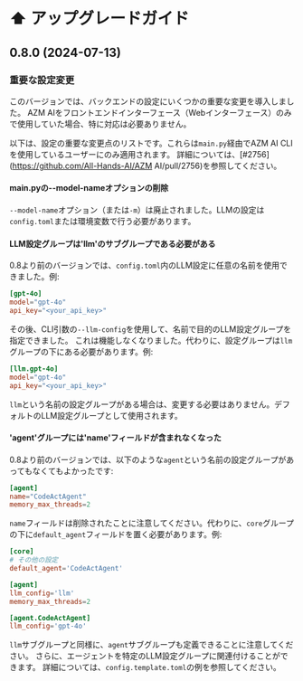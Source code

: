 # ⬆️ アップグレードガイド

## 0.8.0 (2024-07-13)

### 重要な設定変更

このバージョンでは、バックエンドの設定にいくつかの重要な変更を導入しました。
AZM AIをフロントエンドインターフェース（Webインターフェース）のみで使用していた場合、特に対応は必要ありません。

以下は、設定の重要な変更点のリストです。これらは`main.py`経由でAZM AI CLIを使用しているユーザーにのみ適用されます。
詳細については、[#2756](https://github.com/All-Hands-AI/AZM AI/pull/2756)を参照してください。

#### main.pyの--model-nameオプションの削除

`--model-name`オプション（または`-m`）は廃止されました。LLMの設定は`config.toml`または環境変数で行う必要があります。

#### LLM設定グループは'llm'のサブグループである必要がある

0.8より前のバージョンでは、`config.toml`内のLLM設定に任意の名前を使用できました。例:

```toml
[gpt-4o]
model="gpt-4o"
api_key="<your_api_key>"
```

その後、CLI引数の`--llm-config`を使用して、名前で目的のLLM設定グループを指定できました。
これは機能しなくなりました。代わりに、設定グループは`llm`グループの下にある必要があります。例:

```toml
[llm.gpt-4o]
model="gpt-4o"
api_key="<your_api_key>"
```

`llm`という名前の設定グループがある場合は、変更する必要はありません。デフォルトのLLM設定グループとして使用されます。

#### 'agent'グループには'name'フィールドが含まれなくなった

0.8より前のバージョンでは、以下のような`agent`という名前の設定グループがあってもなくてもよかったです:

```toml
[agent]
name="CodeActAgent"
memory_max_threads=2
```

`name`フィールドは削除されたことに注意してください。代わりに、`core`グループの下に`default_agent`フィールドを置く必要があります。例:

```toml
[core]
# その他の設定
default_agent='CodeActAgent'

[agent]
llm_config='llm'
memory_max_threads=2

[agent.CodeActAgent]
llm_config='gpt-4o'
```

`llm`サブグループと同様に、`agent`サブグループも定義できることに注意してください。
さらに、エージェントを特定のLLM設定グループに関連付けることができます。
詳細については、`config.template.toml`の例を参照してください。
